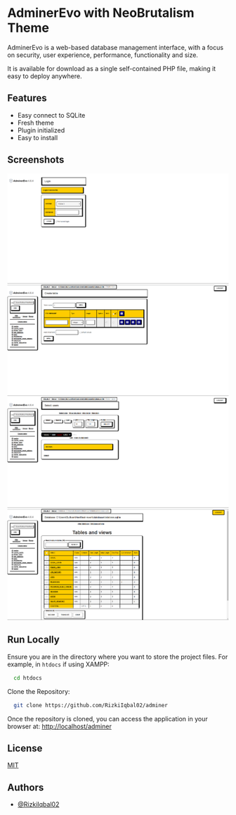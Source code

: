 
# AdminerEvo with NeoBrutalism Theme

AdminerEvo is a web-based database management interface, with a focus on security, user experience, performance, functionality and size.

It is available for download as a single self-contained PHP file, making it easy to deploy anywhere.


## Features

- Easy connect to SQLite
- Fresh theme
- Plugin initialized
- Easy to install


## Screenshots

![App Screenshot](screenshots/ss1.png)
![App Screenshot](screenshots/ss2.png)
![App Screenshot](screenshots/ss3.png)
![App Screenshot](screenshots/ss4.png)


## Run Locally

Ensure you are in the directory where you want to store the project files. For example, in `htdocs` if using XAMPP:


```bash
  cd htdocs
```

Clone the Repository:

```bash
  git clone https://github.com/RizkiIqbal02/adminer
```

Once the repository is cloned, you can access the application in your browser at: [http://localhost/adminer](http://localhost/adminer)

## License

[MIT](https://choosealicense.com/licenses/mit/)


## Authors

- [@RizkiIqbal02](https://github.com/RizkiIqbal02)

